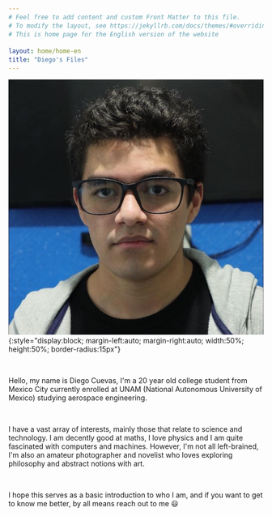 ```yaml
---
# Feel free to add content and custom Front Matter to this file.
# To modify the layout, see https://jekyllrb.com/docs/themes/#overriding-theme-defaults
# This is home page for the English version of the website

layout: home/home-en
title: "Diego's Files"
---
```


![My best picture](/assets/img/me.JPG){:style="display:block; margin-left:auto; margin-right:auto; width:50%; height:50%; border-radius:15px"}

<br>

Hello, my name is Diego Cuevas, I'm a 20 year old college student from Mexico City currently enrolled at UNAM (National Autonomous University of Mexico) studying aerospace engineering.

<br>

I have a vast array of interests, mainly those that relate to science and technology. I am decently good at maths, I love physics and I am quite fascinated with computers and machines. However, I'm not all left-brained, I'm also an amateur photographer and novelist who loves exploring philosophy and abstract notions with art. 

<br>

I hope this serves as a basic introduction to who I am, and if you want to get to know me better, by all means reach out to me 😃
